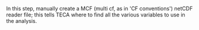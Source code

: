In this step, manually create a MCF (multi cf, as in 'CF conventions') netCDF reader file; this tells TECA where to find all the various variables to use in the analysis.